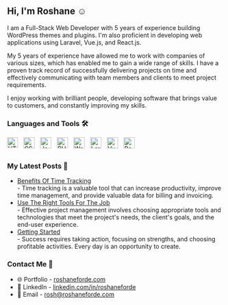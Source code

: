 ## Hi, I'm Roshane :relaxed:

I am a Full-Stack Web Developer with 5 years of experience building WordPress themes and plugins. I'm also proficient in developing web applications using Laravel, Vue.js, and React.js.

My 5 years of experience have allowed me to work with companies of various sizes, which has enabled me to gain a wide range of skills. I have a proven track record of successfully delivering projects on time and effectively communicating with team members and clients to meet project requirements.

I enjoy working with brilliant people, developing software that brings value to customers, and constantly improving my skills.


### Languages and Tools :hammer_and_wrench:

<img align="left" alt="HTML5" width="25px" src="https://cdn.jsdelivr.net/gh/devicons/devicon/icons/html5/html5-original.svg" style="padding-right:10px;" /> 
<img align="left" alt="CSS3" width="26px" src="https://cdn.jsdelivr.net/gh/devicons/devicon/icons/css3/css3-original.svg" style="padding-right:10px;" />
<img align="left" alt="JavaScript" width="26px" src="https://cdn.jsdelivr.net/gh/devicons/devicon/icons/javascript/javascript-original.svg" style="padding-right:10px;" />

<img align="left" alt="PHP" width="26px" src="https://cdn.jsdelivr.net/gh/devicons/devicon/icons/php/php-original.svg" style="padding-right:10px;" />
<img align="left" alt="WordPress" width="26px" src="https://cdn.jsdelivr.net/gh/devicons/devicon/icons/wordpress/wordpress-plain.svg" style="padding-right:10px;" />
<img align="left" alt="Laravel" width="26px" src="https://cdn.jsdelivr.net/gh/devicons/devicon/icons/laravel/laravel-plain.svg" style="padding-right:10px;" />

<img align="left" alt="Vue" width="26px" src="https://cdn.jsdelivr.net/gh/devicons/devicon/icons/vuejs/vuejs-original.svg" style="padding-right:10px;" />
<img align="left" alt="React" width="26px" src="https://cdn.jsdelivr.net/gh/devicons/devicon/icons/react/react-original.svg" style="padding-right:10px;" />

<br />
<br />

### My Latest Posts :memo:
* [Benefits Of Time Tracking](https://roshaneforde.com/benefits-of-time-tracking/) <br />
\- Time tracking is a valuable tool that can increase productivity, improve time management, and provide valuable data for billing and invoicing.
* [Use The Right Tools For The Job](https://roshaneforde.com/use-the-right-tools-for-the-job/) <br />
\- Effective project management involves choosing appropriate tools and technologies that meet the project's needs, the client's goals, and the end-user experience.
* [Getting Started](https://roshaneforde.com/getting-started/) <br />
\- Success requires taking action, focusing on strengths, and choosing profitable activities. Every day is an opportunity to create.



### Contact Me :speech_balloon:
* :globe_with_meridians: Portfolio - [roshaneforde.com](https://roshaneforde.com)
* :bookmark_tabs: LinkedIn - [linkedin.com/in/roshaneforde](https://www.linkedin.com/in/roshaneforde/)
* :email: Email - <a href="mailto:rosh@roshaneforde.com">rosh@roshaneforde.com</a> 
